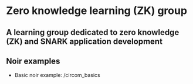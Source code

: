 # Zero knowledge learning (ZK) group

## A learning group dedicated to zero knowledge (ZK) and SNARK application development

## Noir examples

- Basic noir example: /circom_basics
   
